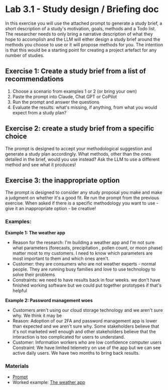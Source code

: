# Lab 3.1 - Study design / Briefing doc 

In this exercise you will use the attached prompt to generate a study brief, a short description of a study's motivation, goals, methods and a Todo list.  The researcher needs to only bring a narrative description of what they hope to accomplish and the LLM will either design a study brief around the methods you choose to use or it will propose methods for you.  The intention is that this would be a starting point for creating a project artefact for any number of studies. 

## Exercise 1:  Create a study brief from a list of recommendations  
1.  Choose a scenario from examples 1 or 2 (or bring your own)  
2.  Paste the prompt into Claude, Chat GPT or CoPilot  
3.  Run the prompt and answer the questions  
4.  Evaluate the results:  what's missing, if anything, from what you would expect from a study plan?   

## Exercise 2: create a study brief from a specific choice  
The prompt is designed to accept your methodological suggestion and generate a study plan accordingly.  What methods, other than the ones detailed in the brief, would you use instead?  Ask the LLM to use a different method and see what it produces!  

## Exercise 3:  the inappropriate option   
The prompt is designed to consider any study proposal you make and make a judgment on whether it's a good fit.  Re run the prompt from the previous exercise.  When asked if there is a specific methodology you want to use - give it an inappropriate option - be creative!  

### Examples:
**Example 1:  The weather app** 
- Reason for the research:  I'm building a weather app and I'm not sure what parameters (forecasts, precipitation , pollen count, or moon phase) matter most to my customers.  I need to know which parameters are most important to them and which ones aren't.  
- Customer:  they are consumers who are not weather experts - normal people.  They are running busy families and love to use technology to solve their problems  
- Constraints: we need to have results back in four weeks.  we don't have finished working software but we could put together prototypes if that's helpful  

**Example 2:  Password management woes**
- Customers aren't using our cloud storage technology and we aren't sure why.  We think it may be
- Reason:   Adoption of our 2FA and password management app is lower than expected and we aren't sure why.  Some stakeholders believe that it's not marketed well enough and other stakeholders believe that the interaction is too complicated for users to understand.
- Customer:  Information workers who are low confidence computer users
Constraint:   We have limited telemetry on use of the app but we can see active daily users.  We have two months to bring back results. 

### Materials
- [Prompt](./study_design2.md)
- Worked example:  [The weather app](https://github.com/user-attachments/assets/ec4681e5-c103-4816-86fb-c49af28ae838)
